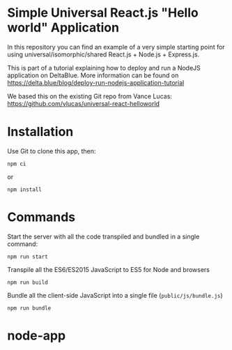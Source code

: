 # Simple Universal React.js "Hello world" Application


In this repository you can find an example of a very simple starting point for using universal/isomorphic/shared React.js +
Node.js + Express.js.

This is part of a tutorial explaining how to deploy and run a NodeJS application on DeltaBlue.
More information can be found on https://delta.blue/blog/deploy-run-nodejs-application-tutorial

We based this on the existing Git repo from Vance Lucas: https://github.com/vlucas/universal-react-helloworld

# Installation

Use Git to clone this app, then:


```
npm ci
```

or 

```
npm install
```

# Commands

Start the server with all the code transpiled and bundled in a single command:

```
npm run start
```

Transpile all the ES6/ES2015 JavaScript to ES5 for Node and browsers

```
npm run build
```

Bundle all the client-side JavaScript into a single file (`public/js/bundle.js`)

```
npm run bundle
```

# node-app
